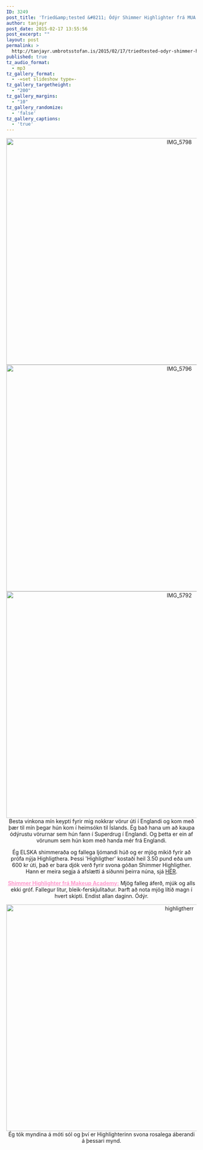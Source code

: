 ```yaml
---
ID: 3249
post_title: 'Tried&amp;tested &#8211; Ódýr Shimmer Highlighter frá MUA'
author: tanjayr
post_date: 2015-02-17 13:55:56
post_excerpt: ""
layout: post
permalink: >
  http://tanjayr.umbrotsstofan.is/2015/02/17/triedtested-odyr-shimmer-highlighter-fra-mua/
published: true
tz_audio_format:
  - mp3
tz_gallery_format:
  - -=set slideshow type=-
tz_gallery_targetheight:
  - "200"
tz_gallery_margins:
  - "10"
tz_gallery_randomize:
  - 'false'
tz_gallery_captions:
  - 'true'
---
```

<p style="text-align: center;"><img class="aligncenter size-large wp-image-3252" src="http://www.tanjayr.com/wp-content/uploads/2015/02/IMG_5798-1024x683.jpg" alt="IMG_5798" width="900" height="600" />
<img class="aligncenter size-large wp-image-3251" src="http://www.tanjayr.com/wp-content/uploads/2015/02/IMG_5796-1024x683.jpg" alt="IMG_5796" width="900" height="600" />
<img class="aligncenter size-large wp-image-3250" src="http://www.tanjayr.com/wp-content/uploads/2015/02/IMG_5792-1024x683.jpg" alt="IMG_5792" width="900" height="600" />
Besta vinkona mín keypti fyrir mig nokkrar vörur úti í Englandi og kom með þær til mín þegar hún kom í heimsókn til Íslands. Ég bað hana um að kaupa ódýrustu vörurnar sem hún fann í Superdrug í Englandi. Og þetta er ein af vörunum sem hún kom með handa mér frá Englandi.</p>
<p style="text-align: center;">Ég ELSKA shimmeraða og fallega ljómandi húð og er mjög mikið fyrir að prófa nýja Highligthera. Þessi 'Highligther' kostaði heil 3.50 pund eða um 600 kr úti, það er bara djók verð fyrir svona góðan Shimmer Highligther. Hann er meira segja á afslætti á síðunni þeirra núna, sjá <a href="http://www.muastore.co.uk/undress-your-skin-highlighting-powder-pink-shimmer" target="_blank">HÉR</a>.</p>
<p style="text-align: center;"><span style="text-decoration: underline;"><strong><span style="color: #ff99cc; text-decoration: underline;">Shimmer Highlighter frá Makeup Academy:</span></strong></span>
Mjög falleg áferð, mjúk og alls ekki gróf.
Fallegur litur, bleik-ferskjulitaður.
Þarft að nota mjög lítið magn í hvert skipti.
Endist allan daginn.
Ódýr.</p>
<p style="text-align: center;"><img class="aligncenter size-large wp-image-3253" src="http://www.tanjayr.com/wp-content/uploads/2015/02/highligtherr-1024x683.jpg" alt="highligtherr" width="900" height="600" />Ég tók myndina á móti sól og því er Highlighterinn svona rosalega áberandi á þessari mynd.</p>